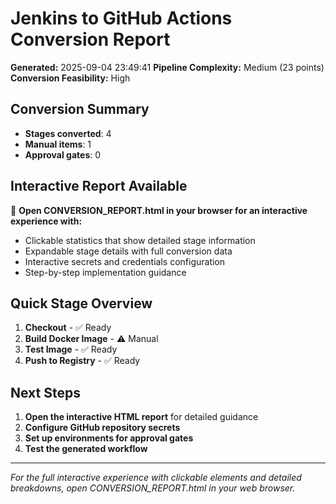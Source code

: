 # Jenkins to GitHub Actions Conversion Report

**Generated:** 2025-09-04 23:49:41
**Pipeline Complexity:** Medium (23 points)
**Conversion Feasibility:** High

## Conversion Summary
- **Stages converted**: 4
- **Manual items**: 1
- **Approval gates**: 0

## Interactive Report Available
📱 **Open CONVERSION_REPORT.html in your browser for an interactive experience with:**
- Clickable statistics that show detailed stage information
- Expandable stage details with full conversion data
- Interactive secrets and credentials configuration
- Step-by-step implementation guidance

## Quick Stage Overview

1. **Checkout**  - ✅ Ready
2. **Build Docker Image**  - ⚠️ Manual
3. **Test Image**  - ✅ Ready
4. **Push to Registry**  - ✅ Ready

## Next Steps
1. **Open the interactive HTML report** for detailed guidance
2. **Configure GitHub repository secrets**
3. **Set up environments for approval gates**
4. **Test the generated workflow**

---
*For the full interactive experience with clickable elements and detailed breakdowns, open CONVERSION_REPORT.html in your web browser.*